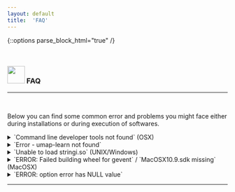 ```yaml
---
layout: default
title:  'FAQ'
---
```


{::options parse_block_html="true" /}

<style>
h1, .h1, h2, .h2, h3, .h3, h4, .h4 { margin-top: 50px }
p.caption {font-size: 0.9em;font-style: italic;color: grey;margin-right: 10%;margin-left: 10%;text-align: justify}
</style>

### <img border="0" src="https://www.svgrepo.com/show/83019/faq-button.svg" width="40" height="40"> FAQ
***

<br/>

Below you can find some common error and problems you might face either during installations or during execution of softwares.


<details>
  <summary markdown="span">`Command line developer tools not found` (OSX)</summary>

  If you don't yet have Mac OSX command line developer tools, please install it using:

  ```
  xcode-select --install
  ```

</details>


<details>
  <summary markdown="span">`Error - umap-learn not found`</summary>

  If your R does not find the correct python version, it will complain that `umap-learn` is not installed and ask you to install it. Here are some tips on how to find the correct python version that was installed in the conda environment.

  <br/>

  **Try selecting the correct conda env in R**

  In this example the conda environment is named `scRNAseq2021`.
  ```
  library(reticulate)
  reticulate::use_conda("scRNAseq2021")
  ```

  Then check what python you have in R:
  ```
  reticulate::py_config()
  # should read at top:
  python:         /Users/asbj/miniconda3/envs/scRNAseq2021/bin/python
  ```

  If that still is not right, you may have an `r-reticulate` python installation as well and need to perform the steps below.

  <br/>

  **Restart R and select python version**

  OBS! Before doing anything else you need to select python version.

  First, find out what path you have to your conda python (in TERMINAL):
  ```
  which python
  /Users/asbj/miniconda3/envs/scRNAseq2021/bin/python
  ```

  Then in R (after restarting):
  ```
  reticulate::use_python("/Users/asbj/miniconda3/envs/scRNAseq2021/bin/python", required=T)
  ```

  Then check again with `py_config` if correct version of python is used:
  ```
  reticulate::py_config()
  ```

  If you have the correct version now, you should be able to run UMAP without issues.

</details>

<details>
  <summary markdown="span">`Unable to load stringi.so` (UNIX/Windows)</summary>

  You can install stringi in R using:

  ```
  install.packages('stringi')
  ```

</details>


<details>
  <summary markdown="span">`ERROR: Failed building wheel for gevent` / `MacOSX10.9.sdk missing` (MacOSX)</summary>

  This is a problem with the MacOSX compiler, in which conda is unable to find it.

  ```
  #Download MacOSX10.9.sdk from Github
  curl -o MacOSX10.9.sdk.tar.gz "https://github-production-release-asset-2e65be.s3.amazonaws.com/13597203/f0123b00-34ab-11ea-84b1-27ccc324f983?X-Amz-Algorithm=AWS4-HMAC-SHA256&X-Amz-Credential=AKIAIWNJYAX4CSVEH53A%2F20210122%2Fus-east-1%2Fs3%2Faws4_request&X-Amz-Date=20210122T065821Z&X-Amz-Expires=300&X-Amz-Signature=e11864967b0c9a1e1ba1121dbadd35bb3129ae1cd87bdf07b1a9965c731ae129&X-Amz-SignedHeaders=host&actor_id=22674952&key_id=0&repo_id=13597203&response-content-disposition=attachment%3B%20filename%3DMacOSX10.9.sdk.tar.xz&response-content-type=application%2Foctet-stream"

  #extract
  sudo tar -xzf MacOSX10.9.sdk.tar.xz

  #copy
  sudo cp -r MacOSX10.9.sdk /opt/

  #give executable permissions
  sudo chmod -R a+rX /opt

  #Link the path where conda looks to where the file is
  ln -s /Applications/Xcode.app/Contents/Developer/Platforms/MacOSX.platform/Developer/SDKs/MacOSX.sdk /opt/MacOSX10.9.sdk
  ```

</details>

<details>
  <summary markdown="span">`ERROR: option error has NULL value`</summary>

  This error happens when running code inline.
  
  One possible solution is to restart Rstudio and type.
  
  ```
  if(interactive()) { options(error = utils::recover)}
  ```
  
  Please try other solutions listed here: https://github.com/rstudio/rstudio/issues/4723
  
  If none of those work, you can click on the wheel engine symbol and check `Chunk output in console` 

</details>


***
